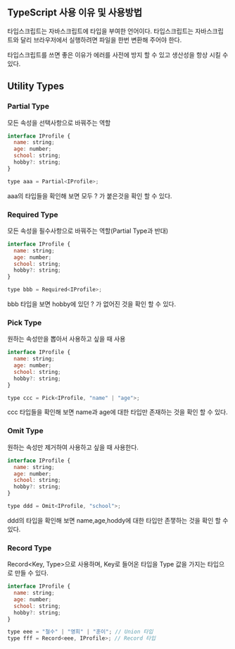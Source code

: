 ## TypeScript 사용 이유 및 사용방법
타입스크립트는 자바스크립트에 타입을 부여한 언어이다. 타입스크립트는 자바스크립트와 달리 브라우저에서 실행하려면 파일을 한번 변환해 주어야 한다. 

타입스크립트를 쓰면 좋은 이유가 에러를 사전에 방지 할 수 있고 생산성을 항상 시킬 수 있다.

## Utility Types
### Partial Type
모든 속성을 선택사항으로 바꿔주는 역할
```javascript
interface IProfile {
  name: string;
  age: number;
  school: string;
  hobby?: string;
}

type aaa = Partial<IProfile>;
```
aaa의 타입들을 확인해 보면 모두 ? 가 붙은것을 확인 할 수 있다.

### Required Type
모든 속성을 필수사항으로 바꿔주는 역할(Partial Type과 반대)
```javascript
interface IProfile {
  name: string;
  age: number;
  school: string;
  hobby?: string;
}

type bbb = Required<IProfile>;
```
bbb 타입을 보면 hobby에 있던 ? 가 없어진 것을 확인 할 수 있다.

### Pick Type
원하는 속성만을 뽑아서 사용하고 싶을 때 사용
```javascript
interface IProfile {
  name: string;
  age: number;
  school: string;
  hobby?: string;
}

type ccc = Pick<IProfile, "name" | "age">;
```
ccc 타입들을 확인해 보면 name과 age에 대한 타입만 존재하는 것을 확인 할 수 있다.

### Omit Type
원하는 속성만 제거하여 사용하고 싶을 때 사용한다.
```javascript
interface IProfile {
  name: string;
  age: number;
  school: string;
  hobby?: string;
}

type ddd = Omit<IProfile, "school">;
```
ddd의 타입을 확인해 보면 name,age,hoddy에 대한 타입만 존쟇하는 것을 확인 할 수 있다.

### Record Type 
Record<Key, Type>으로 사용하며, Key로 들어온 타입을 Type 값을 가지는 타입으로 만들 수 있다.
```javascript
interface IProfile {
  name: string;
  age: number;
  school: string;
  hobby?: string;
}

type eee = "철수" | "영희" | "훈이"; // Union 타입
type fff = Record<eee, IProfile>; // Record 타입
```
